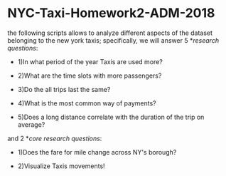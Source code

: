 # NYC-Taxi-Homework2-ADM-2018
the following scripts allows to analyze different aspects of the dataset belonging to the new york taxis; specifically, we will answer 5 **research questions*:

* 1)In what period of the year Taxis are used more?

* 2)What are the time slots with more passengers?

* 3)Do the all trips last the same?

* 4)What is the most common way of payments?

* 5)Does a long distance correlate with the duration of the trip on average?

and 2 **core research questions*:

* 1)Does the fare for mile change across NY's borough?

* 2)Visualize Taxis movements!


